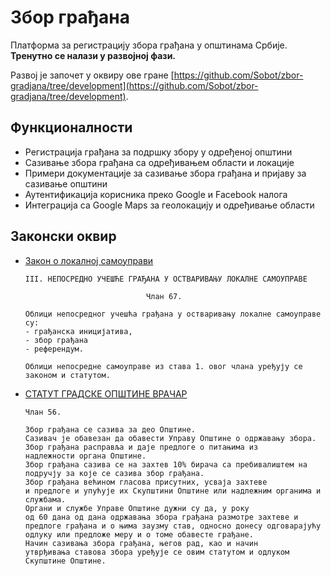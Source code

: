 # Збор грађана

Платформа за регистрацију збора грађана у општинама Србије.
**Тренутно се налази у развојној фази.**

Развој је започет у оквиру ове гране [https://github.com/Sobot/zbor-gradjana/tree/development](https://github.com/Sobot/zbor-gradjana/tree/development).

## Функционалности

- Регистрација грађана за подршку збору у одређеној општини
- Сазивање збора грађана са одређивањем области и локације
- Примери документације за сазивање збора грађана и пријаву за сазивање општини
- Аутентификација корисника преко Google и Facebook налога
- Интеграција са Google Maps за геолокацију и одређивање области

## Законски оквир

- [Закон о локалној самоуправи](https://pravno-informacioni-sistem.rs/eli/rep/sgrs/skupstina/zakon/2007/129/2/reg)
   ```
   III. НЕПОСРЕДНО УЧЕШЋЕ ГРАЂАНА У ОСТВАРИВАЊУ ЛОКАЛНЕ САМОУПРАВЕ

                              Члан 67.
   
   Облици непосредног учешћа грађана у остваривању локалне самоуправе су: 
   - грађанска иницијатива, 
   - збор грађана 
   - референдум.
   
   Облици непосредне самоуправе из става 1. овог члана уређују се законом и статутом.
   ```
- [СТАТУТ ГРАДСКЕ ОПШТИНЕ ВРАЧАР](https://pravno-informacioni-sistem.rs/eli/rep/sgrs/skupstina/zakon/2007/129/2/reg)
   ```
  Члан 56.
  
  Збор грађана се сазива за део Општине.
  Сазивач је обавезан да обавести Управу Општине о одржавању збора.
  Збор грађана расправља и даје предлоге о питањима из
  надлежности органа Општине.
  Збор грађана сазива се на захтев 10% бирача са пребивалиштем на подручју за које се сазива збор грађана.
  Збор грађана већином гласова присутних, усваја захтеве
  и предлоге и упућује их Скупштини Општине или надлежним органима и службама.
  Органи и службе Управе Општине дужни су да, у року
  од 60 дана од дана одржавања збора грађана размотре захтеве и предлоге грађана и о њима заузму став, односно донесу одговарајућу одлуку или предложе меру и о томе обавесте грађане.
  Начин сазивања збора грађана, његов рад, као и начин
  утврђивања ставова збора уређује се овим статутом и одлуком Скупштине Општине.
   ```


